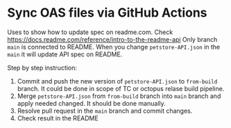 # Sync OAS files via GitHub Actions
Uses to show how to update spec on readme.com. Check https://docs.readme.com/reference/intro-to-the-readme-api
Only branch `main` is connected to README. When you change `petstore-API.json` in the `main` it will update API spec on README.

Step by step instruction:
1) Commit and push the new version of `petstore-API.json` to `from-build` branch. It could be done in scope of TC or octopus relase build pipeline. 
2) Merge `petstore-API.json` from `from-build` branch into `main` branch and apply needed changed. It should be done manually.
3) Resolve pull request in the `main` branch and commit changes.
4) Check result in the README
